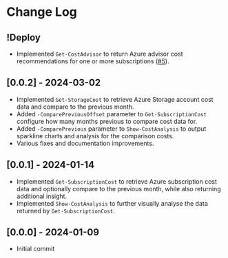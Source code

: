 # Change Log

## !Deploy

* Implemented `Get-CostAdvisor` to return Azure advisor cost recommendations for one or more subscriptions ([#5](https://github.com/markwragg/PowerShell-AzCostTools/issues/5)).

## [0.0.2] - 2024-03-02

* Implemented `Get-StorageCost` to retrieve Azure Storage account cost data and compare to the previous month.
* Added `-ComparePreviousOffset` parameter to `Get-SubscriptionCost` configure how many months previous to compare cost data for.
* Added `-ComparePrevious` parameter to `Show-CostAnalysis` to output sparkline charts and analysis for the comparison costs.
* Various fixes and documentation improvements.

## [0.0.1] - 2024-01-14

* Implemented `Get-SubscriptionCost` to retrieve Azure subscription cost data and optionally compare to the previous month, while also returning additional insight.
* Implemented `Show-CostAnalysis` to further visually analyse the data returned by `Get-SubscriptionCost`.

## [0.0.0] - 2024-01-09

* Initial commit
